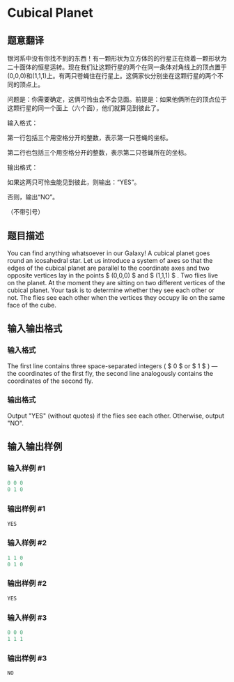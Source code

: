 # Cubical Planet

## 题意翻译

银河系中没有你找不到的东西！有一颗形状为立方体的的行星正在绕着一颗形状为二十面体的恒星运转。现在我们让这颗行星的两个在同一条体对角线上的顶点置于(0,0,0)和(1,1,1)上。有两只苍蝇住在行星上。这俩家伙分别坐在这颗行星的两个不同的顶点上。

问题是：你需要确定，这俩可怜虫会不会见面。前提是：如果他俩所在的顶点位于这颗行星的同一个面上（六个面），他们就算见到彼此了。

输入格式：

第一行包括三个用空格分开的整数，表示第一只苍蝇的坐标。

第二行也包括三个用空格分开的整数，表示第二只苍蝇所在的坐标。

输出格式：

如果这两只可怜虫能见到彼此，则输出：“YES”。

否则，输出“NO”。

（不带引号）

## 题目描述

You can find anything whatsoever in our Galaxy! A cubical planet goes round an icosahedral star. Let us introduce a system of axes so that the edges of the cubical planet are parallel to the coordinate axes and two opposite vertices lay in the points $ (0,0,0) $ and $ (1,1,1) $ . Two flies live on the planet. At the moment they are sitting on two different vertices of the cubical planet. Your task is to determine whether they see each other or not. The flies see each other when the vertices they occupy lie on the same face of the cube.

## 输入输出格式

### 输入格式

The first line contains three space-separated integers ( $ 0 $ or $ 1 $ ) — the coordinates of the first fly, the second line analogously contains the coordinates of the second fly.

### 输出格式

Output "YES" (without quotes) if the flies see each other. Otherwise, output "NO".

## 输入输出样例

### 输入样例 #1

```cpp
0 0 0
0 1 0

```
### 输出样例 #1

```cpp
YES

```
### 输入样例 #2

```cpp
1 1 0
0 1 0

```
### 输出样例 #2

```cpp
YES

```
### 输入样例 #3

```cpp
0 0 0
1 1 1

```
### 输出样例 #3

```cpp
NO

```
